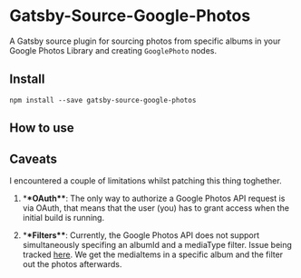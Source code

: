 # Gatsby-Source-Google-Photos

A Gatsby source plugin for sourcing photos from specific albums in your Google Photos Library and creating `GooglePhoto` nodes.

## Install

`npm install --save gatsby-source-google-photos`

## How to use

## Caveats

I encountered a couple of limitations whilst patching this thing toghether.

1.  \***\*OAuth\*\***: The only way to authorize a Google Photos API request is via OAuth, that means that the user (you) has to grant access when the initial build is running.

2.  \***\*Filters\*\***: Currently, the Google Photos API does not support simultaneously specifing an albumId and a mediaType filter. Issue being tracked [here](https://issuetracker.google.com/issues/116541300). We get the mediaItems in a specific album and the filter out the photos afterwards.
